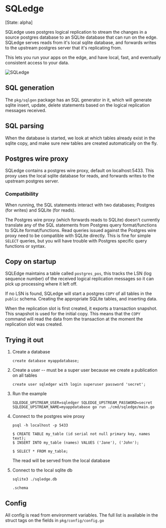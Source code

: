 # SQLedge

[State: alpha]

SQLedge uses postgres logical replication to stream the changes in a source postgres database to an SQLite database that can run on the edge.
SQLedge serves reads from it's local sqlite database, and forwards writes to the upstream postgres server that it's replicating from.

This lets you run your apps on the edge, and have local, fast, and eventually consistent access to your data.

![SQLedge](https://github.com/zknill/sqledge/blob/main/etc/sqledge.png?raw=true)

## SQL generation

The `pkg/sqlgen` package has an SQL generator in it, which will generate sqlite insert, update, delete statements based on the logical replication messages received.

## SQL parsing

When the database is started, we look at which tables already exist in the sqlite copy, and make sure new tables are created automatically on the fly.

## Postgres wire proxy

SQLedge contains a postgres wire proxy, default on localhost:5433. This proxy uses the local sqlite database for reads, and forwards writes to the upstream postgres server.

### Compatibility 

When running, the SQL statements interact with two databases; Postgres (for writes) and SQLite (for reads). 

The Postgres wire proxy (which forwards reads to SQLite) doesn't currently translate any of the SQL statements from Postgres query format/functions to SQLite format/functions. 
Read queries issued against the Postgres wire proxy need to be compatible with SQLite directly. 
This is fine for simple `SELECT` queries, but you will have trouble with Postgres specific query functions or syntax.

## Copy on startup

SQLEdge maintains a table called `postgres_pos`, this tracks the LSN (log sequence number) of the received logical replication messages so it can pick up processing where it left
off.

If no LSN is found, SQLedge will start a postgres `COPY` of all tables in the `public` schema. Creating the appropriate SQLite tables, and inserting data.

When the replication slot is first created, it exports a transaction snapshot. This snapshot is used for the initial copy. This means that the `COPY` command will read the data from
the transaction at the moment the replication slot was created. 

## Trying it out

1. Create a database

   ```
   create database myappdatabase;
   ```

2. Create a user -- must be a super user because we create a publication on all tables

   ```
   create user sqledger with login superuser password 'secret';
   ```


3. Run the example

   ```
   SQLEDGE_UPSTREAM_USER=sqledger SQLEDGE_UPSTREAM_PASSWORD=secret SQLEDGE_UPSTREAM_NAME=myappdatabase go run ./cmd/sqledge/main.go
   ```

4. Connect to the postgres wire proxy

   ```
   psql -h localhost -p 5433
 
   $ CREATE TABLE my_table (id serial not null primary key, names text);
   $ INSERT INTO my_table (names) VALUES ('Jane'), ('John');

   $ SELECT * FROM my_table;
   ```
   The read will be served from the local database

5. Connect to the local sqlite db

   ```
   sqlite3 ./sqledge.db

   .schema
   ```

## Config

All config is read from environment variables. The full list is available in the struct tags on the fields in `pkg/config/config.go`

